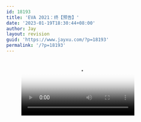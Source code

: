 ```yaml
---
id: 18193
title: 'EVA 2021：终【预告】'
date: '2023-01-19T18:30:44+08:00'
author: Jay
layout: revision
guid: 'https://www.jayxu.com/?p=18193'
permalink: '/?p=18193'
---
```


<!-- wp:video {"id":17663,"poster":"https://www.jayxu.com/log/wp-content/uploads/2021/06/EvixrXHVcAAKpUi.jpg","preload":"auto"} -->
<figure class="wp-block-video"><video controls poster="https://www.jayxu.com/log/wp-content/uploads/2021/06/EvixrXHVcAAKpUi.jpg" preload="auto" src="https://www.jayxu.com/log/wp-content/uploads/2021/06/EVA-终-预告.mp4" playsinline></video></figure>
<!-- /wp:video -->